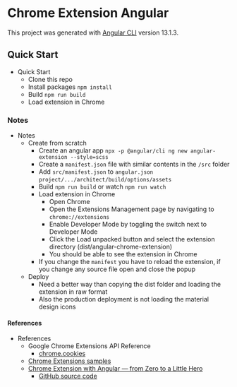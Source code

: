 # Chrome Extension Angular

This project was generated with [Angular CLI](https://github.com/angular/angular-cli) version 13.1.3.

## Quick Start

- Quick Start
  - Clone this repo
  - Install packages `npm install`
  - Build `npm run build`
  - Load extension in Chrome

### Notes

- Notes
  - Create from scratch
    - Create an angular app `npx -p @angular/cli ng new angular-extension --style=scss`
    - Create a `manifest.json` file with similar contents in the `/src` folder
    - Add `src/manifest.json` to `angular.json` `project/.../architect/build/options/assets`
    - Build `npm run build` or watch `npm run watch`
    - Load extension in Chrome
      - Open Chrome
      - Open the Extensions Management page by navigating to `chrome://extensions`
      - Enable Developer Mode by toggling the switch next to Developer Mode
      - Click the Load unpacked button and select the extension directory (dist/angular-chrome-extension)
      - You should be able to see the extension in Chrome
    - If you change the `manifest` you have to reload the extension, if you change any source file open and close the popup
  - Deploy
    - Need a better way than copying the dist folder and loading the extension in raw format
    - Also the production deployment is not loading the material design icons

#### References

- References
  - Google Chrome Extensions API Reference
    - [chrome.cookies](https://developer.chrome.com/docs/extensions/reference/cookies/)
  - [Chrome Extensions samples](https://github.com/GoogleChrome/chrome-extensions-samples)
  - [Chrome Extension with Angular — from Zero to a Little Hero](https://www.justjeb.com/post/chrome-extension-with-angular-from-zero-to-a-little-hero)
    - [GitHub source code](https://github.com/just-jeb/angular-chrome-extension)
